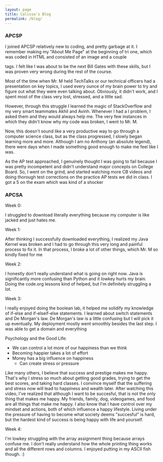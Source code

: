 ```yaml
---
layout: page
title: Calissa's Blog
permalink: /blog/
---
```


### APCSP 

I joined APCSP relatively new to coding, and pretty garbage at it. I remember making my "About Me Page" at the beginning of tri one, which was coded in HTML and consisted of an image and a couple <p> tags. I felt like I was about to be the next Bill Gates with these skills, but I was proven very wrong during the rest of the course.

Most of the time when Mr. M held TechTalks or our technical officers had a presentation on key topics, I used every ounce of my brain power to try and figure out what they were even talking about. Obviously, it didn't work, and I spent most of the class very lost, stressed, and a little sad. 

However, through this struggle I learned the magic of StackOverflow and my very smart teammates Akhil and Avinh. Whenever I had a I problem, I asked them and they would always help me. The very few instances in which they didn't know why my code was broken, I went to Mr. M. 

Now, this doesn't sound like a very productive way to go through a computer science class, but as the class progressed, I slowly began learning more and more. Although I am no Anthony (an absolute legend), there were days when I made something good enough to make me feel like I was. 

As the AP test approached, I genuinely thought I was going to fail because I was pretty incompetent and didn't understand major concepts on College Board. So, I went on the grind, and started watching more CB videos and doing thorough test corrections on the practice AP tests we did in class. I got a 5 on the exam which was kind of a shocker

### APCSA

Week 0:

I struggled to download literally everything because my computer is like jacked and just hates me. 

Week 1: 

After thinking I successfully downloaded everything, I realized my Java Kernel was broken and I had to go through this very long and painful process to fix it. In that process, I broke a lot of other things, which Mr. M so kindly fixed for me

Week 2:

I honestly don't really understand what is going on right now. Java is significantly more confusing than Python and it lowkey hurts my brain. Doing the code.org lessons kind of helped, but I'm definitely struggling a lot. 
  
Week 3:
  
I really enjoyed doing the boolean lab, it helped me solidify my knowledge of if-else and if-elseif-else statements. I learned about switch statements and De Morgan's law. De Morgan's law is a little confusing but I will pick it up eventually. My deployment mostly went smoothly besides the last step. I was able to get a domain and everything
  
Psychology and the Good Life:
- We can control a lot more of our happiness than we think 
- Becoming happier takes a lot of effort
- Money has a big influence on happiness
    - Can create stress or pressure
  
Like many others, I believe that success and prestige makes me happy. That's why I stress so much about getting good grades, trying to get the best scores, and taking hard classes. I convince myself that the suffering and stress now will lead to happiness and wealth later. After watching this video, I've realized that although I want to be succesful, that is not the only thing that makes me happy. My friends, family, dog, videogames, and food are all things that make me happy. I also know that I have control over my mindset and actions, both of which influence a happy lifestyle. Living under the pressure of having to become what society deems "succesful" is hard, but the hardest kind of success is being happy with life and yourself. 

Week 4:

I'm lowkey struggling with the array assignment thing because arrays confuse me. I don't really understand how the whole printing thing works and all the different rows and columns. I enjoyed putting in my ASCII fish though. :)

